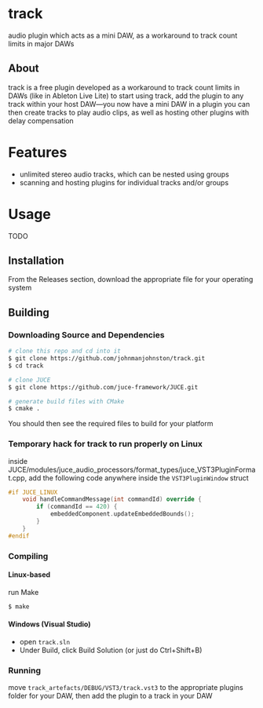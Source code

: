 # track
audio plugin which acts as a mini DAW, as a workaround to track count limits in major DAWs 

## About
track is a free plugin developed as a workaround to track count limits in DAWs (like in Ableton Live Lite)
to start using track, add the plugin to any track within your host DAW—you now have a mini DAW in a plugin
you can then create tracks to play audio clips, as well as hosting other plugins with delay compensation

# Features
- unlimited stereo audio tracks, which can be nested using groups
- scanning and hosting plugins for individual tracks and/or groups

# Usage
TODO

## Installation
From the Releases section, download the appropriate file for your operating system

## Building
### Downloading Source and Dependencies
```bash
# clone this repo and cd into it
$ git clone https://github.com/johnmanjohnston/track.git
$ cd track

# clone JUCE
$ git clone https://github.com/juce-framework/JUCE.git
```

```bash
# generate build files with CMake
$ cmake .
```

You should then see the required files to build for your platform

### Temporary hack for track to run properly on Linux
inside JUCE/modules/juce_audio_processors/format_types/juce_VST3PluginFormat.cpp, add the following code anywhere inside the `VST3PluginWindow` struct
```cpp
#if JUCE_LINUX
    void handleCommandMessage(int commandId) override {
        if (commandId == 420) {
            embeddedComponent.updateEmbeddedBounds();
        }
    }
#endif
```

### Compiling
#### Linux-based
run Make
```bash
$ make
```

#### Windows (Visual Studio)
- open `track.sln`
- Under Build, click Build Solution (or just do Ctrl+Shift+B)

### Running
move `track_artefacts/DEBUG/VST3/track.vst3` to the appropriate plugins folder for your DAW, then add the plugin to a track in your DAW
